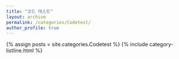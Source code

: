```yaml
---
title: "코드 테스트"
layout: archive
permalink: /categories/Codetest/
author_profile: true
---
```


{% assign posts = site.categories.Codetest %}
{% include category-listline.html %}
